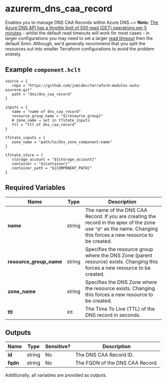 # azurerm_dns_caa_record

Enables you to manage DNS CAA Records within Azure DNS.~> **Note:** [The Azure DNS API has a throttle limit of 500 read (GET) operations per 5 minutes](https://docs.microsoft.com/azure/azure-resource-manager/management/request-limits-and-throttling#network-throttling) - whilst the default read timeouts will work for most cases - in larger configurations you may need to set a larger [read timeout](https://www.terraform.io/language/resources/syntax#operation-timeouts) then the default 5min. Although, we'd generally recommend that you split the resources out into smaller Terraform configurations to avoid the problem entirely.

## Example `component.hclt`

```hcl
source = {
   repo = "https://github.com/jumidev/terraform-modules-auto-azurerm.git"   
   path = "dns/dns_caa_record"   
}

inputs = {
   name = "name of dns_caa_record"   
   resource_group_name = "${resource_group}"   
   # zone_name → set in tfstate_inputs
   ttl = "ttl of dns_caa_record"   
}

tfstate_inputs = {
   zone_name = "path/to/dns_zone_component:name"   
}

tfstate_store = {
   storage_account = "${storage_account}"   
   container = "${container}"   
   container_path = "${COMPONENT_PATH}"   
}

```

## Required Variables

| Name | Type |  Description |
| ---- | --------- |  ----------- |
| **name** | string |  The name of the DNS CAA Record. If you are creating the record in the apex of the zone use `"@"` as the name. Changing this forces a new resource to be created. | 
| **resource_group_name** | string |  Specifies the resource group where the DNS Zone (parent resource) exists. Changing this forces a new resource to be created. | 
| **zone_name** | string |  Specifies the DNS Zone where the resource exists. Changing this forces a new resource to be created. | 
| **ttl** | int |  The Time To Live (TTL) of the DNS record in seconds. | 



## Outputs

| Name | Type | Sensitive? | Description |
| ---- | ---- | --------- | --------- |
| **id** | string | No  | The DNS CAA Record ID. | 
| **fqdn** | string | No  | The FQDN of the DNS CAA Record. | 

Additionally, all variables are provided as outputs.
